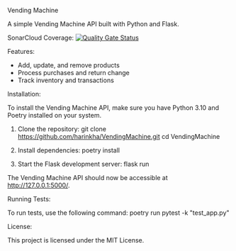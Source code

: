 Vending Machine

A simple Vending Machine API built with Python and Flask.

SonarCloud Coverage:
[![Quality Gate Status](https://sonarcloud.io/api/project_badges/measure?project=harinkha_VendingMachine&metric=alert_status)](https://sonarcloud.io/summary/new_code?id=harinkha_VendingMachine)

Features:
- Add, update, and remove products
- Process purchases and return change
- Track inventory and transactions

Installation:

To install the Vending Machine API, make sure you have Python 3.10 and Poetry installed on your system.

1. Clone the repository:
git clone https://github.com/harinkha/VendingMachine.git
cd VendingMachine

2. Install dependencies:
poetry install

3. Start the Flask development server:
flask run

The Vending Machine API should now be accessible at http://127.0.0.1:5000/.


Running Tests:

To run tests, use the following command:
poetry run pytest -k "test_app.py"

License:

This project is licensed under the MIT License.
